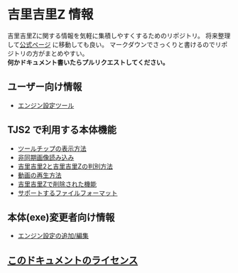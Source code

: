 # 吉里吉里Z 情報
吉里吉里Zに関する情報を気軽に集積しやすくするためのリポジトリ。 将来整理して[公式ページ](http://krkrz.github.io/) に移動しても良い。
マークダウンでさっくりと書けるのでリポジトリの方がまとめやすい。  
**何かドキュメント書いたらプルリクエストしてください。**

## ユーザー向け情報
* [エンジン設定ツール](./user/engine_setting.md)

## TJS2 で利用する本体機能
* [ツールチップの表示方法](./TJS2/tooltip.md)
* [非同期画像読み込み](./TJS2/asyncimageload.md)
* [吉里吉里2と吉里吉里Zの判別方法](./TJS2/check_2_z.md)
* [動画の再生方法](./TJS2/playmovie.md)
* [吉里吉里Zで削除された機能](./TJS2/deleted.md)
* [サポートするファイルフォーマット](./TJS2/fileformat.md)


## 本体(exe)変更者向け情報
* [エンジン設定の追加/編集](./core/engine_setting.md)


## [このドキュメントのライセンス](LICENSE.md)
